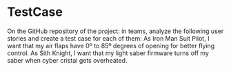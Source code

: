 # TestCase
On the GitHub repository of the project: in teams, analyze the following user stories and create a test case for each of them:  As Iron Man Suit Pilot, I want that my air flaps have 0º to 85º degrees of opening for better flying control. As Sith Knight, I want that my light saber firmware turns off my saber when cyber cristal gets overheated. 
